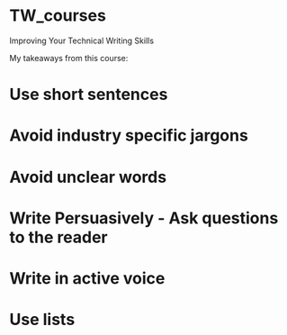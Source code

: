 # TW_courses
Improving Your Technical Writing Skills

My takeaways from this course:
# Use short sentences
# Avoid industry specific jargons
# Avoid unclear words
# Write Persuasively - Ask questions to the reader
# Write in active voice
# Use lists
